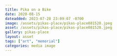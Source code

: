 ```yaml
---
title: Pika on a Bike
date: 2020-08-15
dateadded: 2023-07-28 23:09:07 -0700
image: /assets/pikas-place/pikas-place081520.jpeg
asset: /assets/pikas-place/pikas-place081520.jpeg
gallery: pikas-place
layout: asset
tags: ["art", "memorial"]
categories: media image
--- 
```

